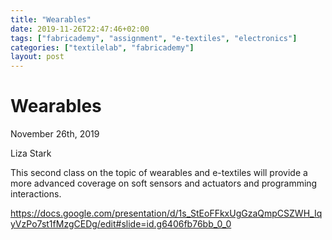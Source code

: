 ```yaml
---
title: "Wearables"
date: 2019-11-26T22:47:46+02:00
tags: ["fabricademy", "assignment", "e-textiles", "electronics"]
categories: ["textilelab", "fabricademy"]
layout: post
---
```


# Wearables 

November 26th, 2019

Liza Stark

This second class on the topic of wearables and e-textiles will provide a more advanced coverage on soft sensors and actuators and programming interactions.

<https://docs.google.com/presentation/d/1s_StEoFFkxUgGzaQmpCSZWH_IqyVzPo7st1fMzgCEDg/edit#slide=id.g6406fb76bb_0_0>